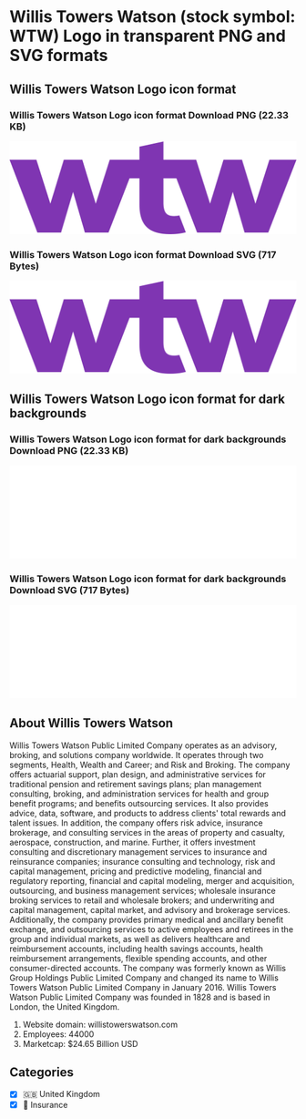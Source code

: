 # Willis Towers Watson  (stock symbol: WTW) Logo in transparent PNG and SVG formats

## Willis Towers Watson  Logo icon format

### Willis Towers Watson  Logo icon format Download PNG (22.33 KB)

![Willis Towers Watson  Logo icon format Download PNG (22.33 KB)](/img/orig/WTW-76d75909.png)

### Willis Towers Watson  Logo icon format Download SVG (717 Bytes)

![Willis Towers Watson  Logo icon format Download SVG (717 Bytes)](/img/orig/WTW-89c09194.svg)

## Willis Towers Watson  Logo icon format for dark backgrounds

### Willis Towers Watson  Logo icon format for dark backgrounds Download PNG (22.33 KB)

![Willis Towers Watson  Logo icon format for dark backgrounds Download PNG (22.33 KB)](/img/orig/WTW.D-5bc29723.png)

### Willis Towers Watson  Logo icon format for dark backgrounds Download SVG (717 Bytes)

![Willis Towers Watson  Logo icon format for dark backgrounds Download SVG (717 Bytes)](/img/orig/WTW.D-4b6e5e85.svg)

## About Willis Towers Watson 

Willis Towers Watson Public Limited Company operates as an advisory, broking, and solutions company worldwide. It operates through two segments, Health, Wealth and Career; and Risk and Broking. The company offers actuarial support, plan design, and administrative services for traditional pension and retirement savings plans; plan management consulting, broking, and administration services for health and group benefit programs; and benefits outsourcing services. It also provides advice, data, software, and products to address clients' total rewards and talent issues. In addition, the company offers risk advice, insurance brokerage, and consulting services in the areas of property and casualty, aerospace, construction, and marine. Further, it offers investment consulting and discretionary management services to insurance and reinsurance companies; insurance consulting and technology, risk and capital management, pricing and predictive modeling, financial and regulatory reporting, financial and capital modeling, merger and acquisition, outsourcing, and business management services; wholesale insurance broking services to retail and wholesale brokers; and underwriting and capital management, capital market, and advisory and brokerage services. Additionally, the company provides primary medical and ancillary benefit exchange, and outsourcing services to active employees and retirees in the group and individual markets, as well as delivers healthcare and reimbursement accounts, including health savings accounts, health reimbursement arrangements, flexible spending accounts, and other consumer-directed accounts. The company was formerly known as Willis Group Holdings Public Limited Company and changed its name to Willis Towers Watson Public Limited Company in January 2016. Willis Towers Watson Public Limited Company was founded in 1828 and is based in London, the United Kingdom.

1. Website domain: willistowerswatson.com
2. Employees: 44000
3. Marketcap: $24.65 Billion USD


## Categories
- [x] 🇬🇧 United Kingdom
- [x] 🏦 Insurance
